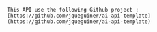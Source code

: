 
	This API use the following Github project : 
	[https://github.com/jqueguiner/ai-api-template](https://github.com/jqueguiner/ai-api-template)
